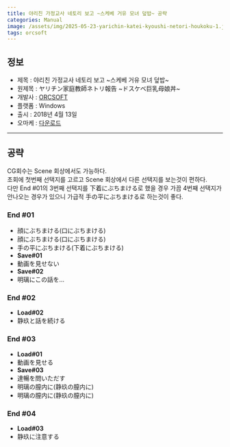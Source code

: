 ```yaml
---
title: 야리친 가정교사 네토리 보고 ~스케베 거유 모녀 덮밥~ 공략
categories: Manual
image: /assets/img/2025-05-23-yarichin-katei-kyoushi-netori-houkoku-1.jpg
tags: orcsoft
---
```


## 정보

* 제목 : 야리친 가정교사 네토리 보고 ~스케베 거유 모녀 덮밥~
* 원제목 : ヤリチン家庭教師ネトリ報告 ~ドスケベ巨乳母娘丼~
* 개발사 : [ORCSOFT](/tags/orcsoft)
* 플랫폼 : Windows
* 출시 : 2018년 4월 13일
* 오마케 : [다운로드](/assets/omake/yarichin-katei-kyoushi-netori-houkoku.zip)

---

## 공략

CG회수는 Scene 회상에서도 가능하다.  
초회에 첫번째 선택지를 고르고 Scene 회상에서 다른 선택지를 보는것이 편하다.  
다만 End #01의 3번째 선택지를 下着にぶちまける로 했을 경우 가끔 4번째 선택지가 안나오는 경우가 있으니 가급적 手の平にぶちまける로 하는것이 좋다.  

### End #01

* 顔にぶちまける(口にぶちまける)
* 顔にぶちまける(口にぶちまける)
* 手の平にぶちまける(下着にぶちまける)
* **Save#01**
* 動画を見せない
* **Save#02**
* 明璃にこの話を...

### End #02

* **Load#02**
* 静玖と話を続ける

### End #03

* **Load#01**
* 動画を見せる　
* **Save#03**
* 達暢を問いただす
* 明璃の膣内に(静玖の膣内に)
* 明璃の膣内に(静玖の膣内に)

### End #04
* **Load#03**
* 静玖に注意する

